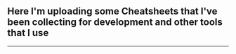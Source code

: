 Here I'm uploading some Cheatsheets that I've been collecting for development and other tools that I use
--------------------------------------------------------------------------------------------------------

* * *
